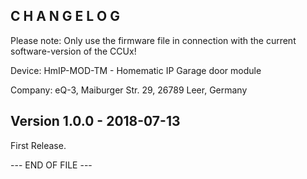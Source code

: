 C H A N G E L O G
-----------------

Please note: Only use the firmware file in connection with the current software-version
of the CCUx!

Device: HmIP-MOD-TM - Homematic IP Garage door module

Company: eQ-3, Maiburger Str. 29, 26789 Leer, Germany



Version 1.0.0 - 2018-07-13
--------------------------------------------------------------

First Release.
	 
--- END OF FILE ---